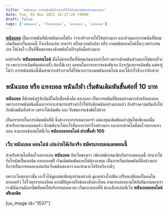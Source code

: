 ```yaml
---
title: 'พนันบอล การพนันที่สร้างรายได้ให้กับนักพนันอย่างมหาศาล'
date: Tue, 02 Nov 2021 14:27:26 +0000
draft: false
tags: ['พนันบอล', 'เว็บแทงบอล', 'แทงบอล', 'แทงบอล']
---
```


**[พนันบอล](/posts/)** เป็นการพนันที่นักพนันคาดไม่ถึง ว่าจะสร้างรายได้ให้อย่างมาก และส่วนมากการพนันที่นิยมเล่นกันมากในตอนนี้ ก็จะเลือกเล่น บาคาร่า สล็อต เกมยิงปลา หรือ เกมพนันออนไลน์อื่นๆ เพราะเล่นง่าย ได้เงินไว เป็นที่ชื่นชอบของนักพนันในปัจจุบันนี้อย่างมาก

แต่สำหรับ **พนันบอลออนไลน์** นั้นไม่ค่อยเป็นที่นิยมเล่นมากเท่าไหร่ เพราะนักพนันส่วนมากไม่ชอบที่จะรอ เพราะการเดิมพันแต่ละครั้ง ต้องใช้เวลา อดทนในการรอการแข่งขันจบ ถึงจะรู้ผลการเดิมพัน แต่หารู้ไม่ว่า การพนันชนิดนี้นั้นสามารถสร้างรายได้ให้มากกว่าเกมพนันออนไลน์ และได้กำไรชัวกว่าอีกด้วย

**พนันบอล หรือ แทงบอล พนันกีฬา เริ่มต้นเดิมพันขั้นต่อที่ 10 บาท**
-----------------------------------------------------------------

**พนันบอล** ที่นักพนันรู้จักกันดีในอีกชื่อหนึ่งคือ แทงบอล เป็นการพนันที่นิยมอย่างมากสำหรับคอบอล เพราะการพนันชนิดนี้นอกจากจะสามารถสร้างกำไรให้กับนักพนันอย่างมากแล้ว ยังสร้างความบันเทิงให้กับนักพนันอีกด้วย เพราะได้เดิมพัน และ รับชมการแข่งขันไปด้วย

เป็นอรรถรสในการเดิมพนันที่ดี ซึ่งต่างจากการเล่นบาคาร่า แต่ลงทุนเดิมพันแล้วลุ้นไพ่เพียงแค่นั้น สำหรับการแทงบอลแล้ว นักพนันจะได้อะไรที่มากกว่ากำไรอย่างมาก และหากท่านใดที่สนใจอยากแทงบอล สามารถเข้าเล่นได้ที่เว็บ **พนันบอลออนไลน์ ฝากขั้นต่ำ 100**

### **เว็บ พนันบอล ออนไลน์ เล่นง่ายได้เงินจริง สมัครแทงบอลเลยตอนนี้**

สำหรับท่านใดที่สนใจอยากเล่น **พนันบอล** กับเว็บของเรา เพียงสมัครสมาชิกกับเราเลยตอนนี้ ท่านจะได้รับโบนัสเป็นเครดิต แทงบอลฟรี เริ่มเดิมต้นพันแบบไม่ต้องลงทุน เป็นการเริ่มเล่นพนันที่ดีอย่างมาก ถือว่าเป็นการทดลองเล่นกับเว็บพนันของเรา และท่านจะได้รับบริการดีๆ

เพราะเว็บของเรานั้น เอาใจใส่ดูแลสมาชิกทุกท่านอย่างดี ดูแลอย่างใกล้ชิด เปรียบเสมือนเป็นคนในครอบครัว ใส่ใจทุกรายละเอียด หากมีปัญหาหรือข้อสงสัยตรงไหน สามารถสอบถามได้กับทีมงานของเรา เรามีทีมงานมืออาชีพที่คอยให้บริการตลอดเวลา เริ่มแทงบอลที่ดี ต้องเลือกเล่นที่เว็บ **พนันบอลออนไลน์ ฟรีเครดิต**

\[ux\_image id="1537"\]
